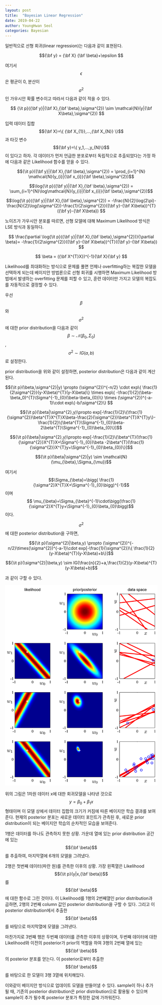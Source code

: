 ```yaml
---
layout: post
title:  "Bayesian Linear Regression"
date: 2019-04-22
author: YoungHwan Seol
categories: Bayesian
---
```


일반적으로 선형 회귀(linear regression)는 다음과 같이 표현된다.

$${\bf y} = {\bf X} {\bf \beta}+\epsilon $$

여기서 $$ \epsilon $$은 평균이 0, 분산이 $$\sigma^{2}$$ 인 가우시안 확률 변수이고 따라서 다음과 같이 적을 수 있다.

$$ {\it p}({\bf y}|{\bf X},{\bf \beta},\sigma^{2}) \sim \mathcal{N}(y|{\bf X\beta},\sigma^{2}) $$

입력 데이터 집합 $${\bf X}=\{ {\bf X_{1}},...,{\bf X_{N}} \}$$ 과 타깃 변수 $${\bf y}=\{ y_1,...,y_{N}\}$$ 이 있다고 하자. 각 데이터가 먼저 언급한 분포로부터 독립적으로 추출되었다는 가정 하에 다음과 같은 Likelihood 함수를 얻을 수 있다.

$${\it p}({\bf y}|{\bf X},{\bf \beta},\sigma^{2}) = \prod_{i=1}^{N} \mathcal{N}(y_{i}|{\bf x_{i}}{\bf \beta},\sigma^{2})$$

$$\log{\it p}({\bf y}|{\bf X},{\bf \beta},\sigma^{2}) = \sum_{i=1}^{N}\log\mathcal{N}(y_{i}|{\bf x_{i}}{\bf \beta},\sigma^{2})$$

$$\log{\it p}({\bf y}|{\bf X},{\bf \beta},\sigma^{2}) = -\frac{N}{2}\log(2\pi)-\frac{N}{2}\log(\sigma^{2})-\frac{1}{2\sigma^{2}}({\bf y}-{\bf X\beta})^{T}({\bf y}-{\bf X\beta}) $$

노이즈가 가우시안 분포를 따르면, 선형 모델에 대해 Maximum Likelihood 방식은 LSE 방식과 동일하다.

$$ \frac{\partial \log{\it p}({\bf y}|{\bf X},{\bf \beta},\sigma^{2})}{\partial \beta}= -\frac{1}{2\sigma^{2}}({\bf y}-{\bf X\beta})^{T}({\bf y}-{\bf X\beta}) $$

$$ \beta = ({\bf X^{T}X})^{-1}{\bf X}{\bf y} $$

Likelihood를 최대화하는 방식으로 문제를 풀면 언제나 overfitting하는 복잡한 모델을 선택하게 되는데 베이지안 방법론으로 선형 회귀를 시행하면 Maximum Likelihood 방법에서 발생하는 overfitting 문제를 피할 수 있고, 훈련 데이터만 가지고 모델의 복잡도를 자동적으로 결정할 수 있다.

우선 $$\beta$$와 $$\sigma^{2}$$에 대한 prior distribution을 다음과 같이 $$\beta \sim \mathcal{N}(\beta_{0},\Sigma_{0})$$, $$\sigma^{2} \sim IG(a,b)$$ 로 설정한다.

prior distribution을 위와 같이 설정하면, posterior distribution은 다음과 같이 계산된다.

$${\it p}(\beta,\sigma^{2}|y) \propto (\sigma^{2})^{-n/2} \cdot exp\{ \frac{1}{2\sigma^{2}}(y-X\beta)^{T}(y-X\beta)\} \times exp\{ -\frac{1}{2}(\beta-\beta_0)^{T}\Sigma^{-1}_{0}(\beta-\beta_{0})\} \times (\sigma^{2})^{-a-1}\cdot exp\{-b/\sigma^{2}\} $$

$${\it p}(\beta|\sigma^{2},y)\propto exp[-\frac{1}{2}\{\frac{1}{\sigma^{2}}\beta^{T}X^{T}X\beta-\frac{2}{\sigma^{2}}\beta^{T}X^{T}y\}-\frac{1}{2}\{\beta^{T}\Sigma^{-1}_{0}\beta-2\beta^{T}\Sigma^{-1}_{0}\beta_{0}\}]$$

$${\it p}(\beta|\sigma^{2},y)\propto exp[-\frac{1}{2}\{\beta^{T}(\frac{1}{\sigma^{2}}X^{T}X+\Sigma^{-1}_{0})\beta -2\beta^{T}(\frac{1}{\sigma^{2}}X^{T}y+\Sigma^{-1}_{0}\beta_{0})\}]$$

$${\it p}(\beta|\sigma^{2}|y) \sim \mathcal{N}(\mu_{\beta},\Sigma_{\mu})$$

여기서 $$\Sigma_{\beta}=\bigg( \frac{1}{\sigma^2}X^{T}X+\Sigma^{-1}_{0}\bigg)^{-1}$$ 이며 $$ \mu_{\beta}=\Sigma_{\beta}^{-1}\cdot\bigg(\frac{1}{\sigma^2}X^{T}y+\Sigma^{-1}_{0}\beta_{0}\bigg)$$ 이다.

$$\sigma^{2}$$에 대한 posterior distribution을 구하면,

$${\it p}(\sigma^{2}|\beta,y) \propto (\sigma^{2})^{-n/2}\times(\sigma^{2})^{-a-1}\cdot exp[-\frac{1}{\sigma^{2}}\{ \frac{1}{2}(y-X\beta)^{T}(y-X\beta)+b\}]$$

$${\it p}(\sigma^{2}|\beta,y) \sim IG(\frac{n}{2}+a,\frac{1}{2}(y-X\beta)^{T}(y-X\beta)+b)$$

과 같이 구할 수 있다.

![Bayesian_Linear_Regression](/images/Figure3.7.png)

위의 그림은 1차원 데이터 x에 대한 회귀모델을 나타낸 것으로 $$y=\beta_{0}+\beta_{1}x$$ 형태이며 이 모델 상에서 데이터 집합의 크기가 커짐에 따른 베이지안 학습 결과를 보여준다. 현재의 posterior 분포는 새로운 데이터 포인트가 관측된 후, 새로운 prior distribution이 되는 베이지안 학습의 순차적인 모습을 보여준다.

1행은 데이터를 하나도 관측하지 못한 상황. 가운데 열에 있는 prior distribution 공간에 있는 $${\bf \beta}$$ 를 추출하여, 마지막열에 6개의 모델을 그려냈다.
    
2행은 첫번째 데이터(파란 원)를 관측한 이후의 상황. 가장 왼쪽열은 Likelihood $${\it p}(y|x,{\bf \beta})$$를 $${\bf \beta}$$에 대한 함수로 그린 것이다. 이 Likelihood를 1행의 2번째열인 prior distribution과 곱하면, 2행의 2번째 column 값인 posterior distribution을 구할 수 있다. 그리고 이 posterior distribution에서 추출한 $${\bf \beta}$$를 바탕으로 마지막열에 모델을 그려낸다.

마찬가지로 3번째 행은 두번째 데이터를 관측한 이후의 상황이며, 두번째 데이터에 대한 Likelihood와 이전의 posterior가 prior의 역할을 하여 3행의 2번째 열에 있는 $${\bf \beta}$$의 posterior 분포를 얻는다. 이 posterior로부터 추출한 $${\bf \beta}$$를 바탕으로 한 모델이 3행 3열에 위치해있다. 

이와같이 베이지안 방식으로 업데이트 모델을 만들어낼 수 있다. sample이 하나 추가 될 때, 기존의 posterior distribution은 prior distribution으로 활용될 수 있으며 sample이 추가 될수록 posterior 분포가 특정한 값에 가까워진다. 



